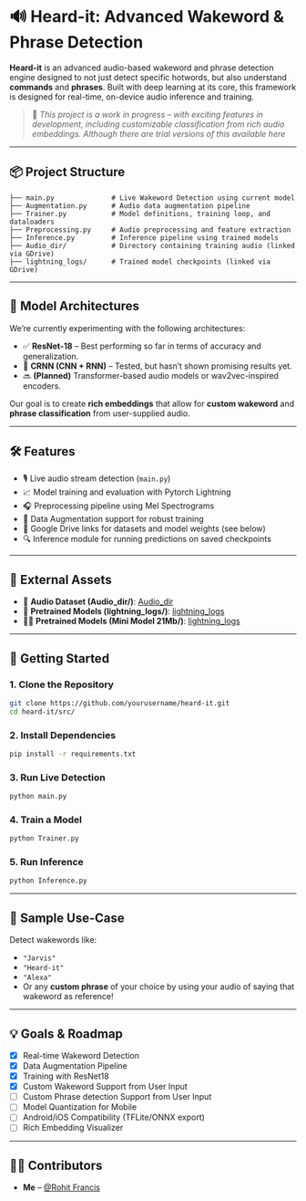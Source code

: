 # 🔊 Heard-it: Advanced Wakeword & Phrase Detection

**Heard-it** is an advanced audio-based wakeword and phrase detection engine designed to not just detect specific hotwords, but also understand **commands** and **phrases**. Built with deep learning at its core, this framework is designed for real-time, on-device audio inference and training.

> 🚧 *This project is a work in progress – with exciting features in development, including customizable classification from rich audio embeddings. Although there are trial versions of this available here*

---

## 📦 Project Structure

```
├── main.py              # Live Wakeword Detection using current model
├── Augmentation.py      # Audio data augmentation pipeline
├── Trainer.py           # Model definitions, training loop, and dataloaders
├── Preprocessing.py     # Audio preprocessing and feature extraction
├── Inference.py         # Inference pipeline using trained models
├── Audio_dir/           # Directory containing training audio (linked via GDrive)
├── lightning_logs/      # Trained model checkpoints (linked via GDrive)
```

---

## 🧠 Model Architectures

We’re currently experimenting with the following architectures:

- ✅ **ResNet-18** – Best performing so far in terms of accuracy and generalization.
- 🧪 **CRNN (CNN + RNN)** – Tested, but hasn’t shown promising results yet.
- 🔜 **(Planned)** Transformer-based audio models or wav2vec-inspired encoders.

Our goal is to create **rich embeddings** that allow for **custom wakeword** and **phrase classification** from user-supplied audio.

---

## 🛠️ Features

- 🎙️ Live audio stream detection (`main.py`)
- 📈 Model training and evaluation with Pytorch Lightning
- 🎧 Preprocessing pipeline using Mel Spectrograms
- 🔁 Data Augmentation support for robust training
- 📂 Google Drive links for datasets and model weights (see below)
- 🔍 Inference module for running predictions on saved checkpoints

---

## 🔗 External Assets

- 🎵 **Audio Dataset (Audio_dir/)**: [Audio_dir](https://drive.google.com/file/d/1nt7fNs_OKq5X4Tk-IXCx8ueU8_-Q-f3I/view?usp=sharing)
- 🧠 **Pretrained Models (lightning_logs/)**: [lightning_logs](https://drive.google.com/drive/folders/1K9Hm2QLoNGrEdXQscS4_aeEHWDdV6Rsd?usp=sharing)
- 🤏🧠 **Pretrained Models (Mini Model 21Mb/)**: [lightning_logs](https://drive.google.com/drive/folders/1K9Hm2QLoNGrEdXQscS4_aeEHWDdV6Rsd?usp=sharing)

---

## 🚀 Getting Started

### 1. Clone the Repository

```bash
git clone https://github.com/yourusername/heard-it.git
cd heard-it/src/
```

### 2. Install Dependencies

```bash
pip install -r requirements.txt
```

### 3. Run Live Detection

```bash
python main.py
```

### 4. Train a Model

```bash
python Trainer.py
```

### 5. Run Inference

```bash
python Inference.py
```

---

## 🧪 Sample Use-Case

Detect wakewords like:
- `"Jarvis"`
- `"Heard-it"`
- `"Alexa"`
- Or any **custom phrase** of your choice by using your audio of saying that wakeword as reference!

---

## 💡 Goals & Roadmap

- [x] Real-time Wakeword Detection
- [x] Data Augmentation Pipeline
- [x] Training with ResNet18
- [x] Custom Wakeword Support from User Input
- [ ] Custom Phrase detection Support from User Input
- [ ] Model Quantization for Mobile
- [ ] Android/iOS Compatibility (TFLite/ONNX export)
- [ ] Rich Embedding Visualizer

---

## 👨‍💻 Contributors

- **Me** – [@Rohit Francis](https://github.com/Rohit909-creator)